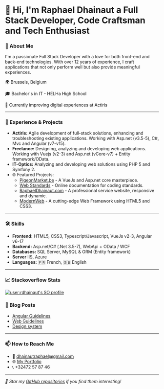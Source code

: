 # 👋 Hi, I'm Raphael Dhainaut a Full Stack Developer, Code Craftsman and Tech Enthusiast

### 🚀 About Me

I'm a passionate Full Stack Developer with a love for both front-end and back-end technologies. 
With over 12 years of experience, I craft applications that not only perform well but also provide meaningful experiences.

🌍 Brussels, Belgium

🎓 Bachelor's in IT - HELHa High School

🏢 Currently improving digital experiences at Actiris

---

### 💼 Experience & Projects

- **Actiris:** Agile development of full-stack solutions, enhancing and troubleshooting existing applications. Working with Asp.net (v3.5-5), C#, Mvc and Angular (v7-v15).
- **Freelance:** Designing, analyzing and developing web applications. Working with Vuejs (v2-3) and Asp.net (vCore-v7) + Entity framework/OData.
- **IT-Optics:** Analyzing and developing web solutions using PHP 5 and Symfony 2.
- 🌐 Featured Projects:
  - [PigeonMarket.be](https://www.pigeonmarket.be) - A VueJs and Asp.net core masterpiece.
  - [Web Standards](https://webstandards.azurewebsites.net) - Online documentation for coding standards.
  - [RaphaelDhainaut.com](https://www.raphaeldhainaut.com) - A professional service website, responsive and dynamic.
  - [ModernWeb](https://modernweb.azurewebsites.net) - A cutting-edge Web Framework using HTML5 and CSS3.

---

### 🛠️ Skills

- **Frontend:** HTML5, CSS3, Typescript/Javascript, VueJs v2-3, Angular v6-17
- **Backend:** Asp.net/C# (.Net 3.5-7), WebApi + OData / WCF
- **Databases:** SQL Server, MySQL & ORM (Entity framework)
- **Server** IIS, Azure
- **Languages:** 🇫🇷 French, 🇬🇧 English

---

### 📈 Stackoverflow Stats

[![user:rdhainaut's SO profile](https://stackoverflow-readme-profile.johannchopin.fr/profile/1152632?theme=default&website=true&location=true)](https://github.com/johannchopin/stackoverflow-readme-profile)



### 📝 Blog Posts

<!-- BLOG-POST-LIST:START -->
- [Angular Guidelines](https://webstandards.azurewebsites.net/FrontendAngularGuideline.draft.html)
- [Web Guidelines](https://webstandards.azurewebsites.net/Architecture.html)
- [Design system](https://webstandards.azurewebsites.net/DesignSystem.html)
<!-- BLOG-POST-LIST:END -->

---

### 📫 How to Reach Me

- 📧 [dhainautraphael@gmail.com](mailto:dhainautraphael@gmail.com)
- 🌐 [My Portfolio](https://raphaeldhainaut.me)
- 📞 +32472 57 87 46

---

*🌟 Star my [GitHub repositories](https://github.com/rdhainaut) if you find them interesting!*


